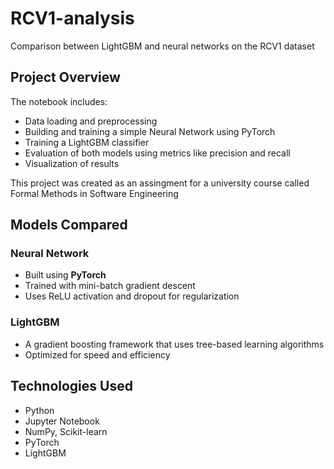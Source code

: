 # RCV1-analysis
Comparison between LightGBM and neural networks on the RCV1 dataset

## Project Overview

The notebook includes:
- Data loading and preprocessing
- Building and training a simple Neural Network using PyTorch
- Training a LightGBM classifier
- Evaluation of both models using metrics like precision and recall
- Visualization of results

This project was created as an assingment for a university course called Formal Methods in Software Engineering

## Models Compared

### Neural Network
- Built using **PyTorch**
- Trained with mini-batch gradient descent
- Uses ReLU activation and dropout for regularization

### LightGBM
- A gradient boosting framework that uses tree-based learning algorithms
- Optimized for speed and efficiency

## Technologies Used
- Python
- Jupyter Notebook
- NumPy, Scikit-learn
- PyTorch
- LightGBM
